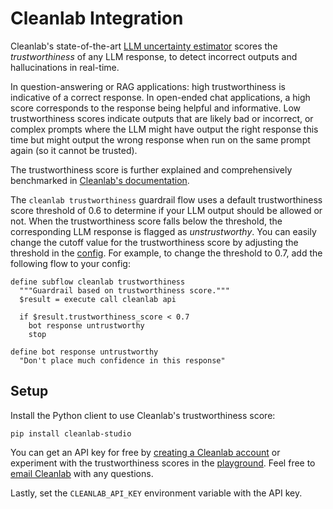 # Cleanlab Integration

Cleanlab's state-of-the-art [LLM uncertainty estimator](https://cleanlab.ai/blog/trustworthy-language-model/) scores the _trustworthiness_ of any LLM response, to detect incorrect outputs and hallucinations in real-time.

In question-answering or RAG applications: high trustworthiness is indicative of a correct response. In open-ended chat applications, a high score corresponds to the response being helpful and informative. Low trustworthiness scores indicate outputs that are likely bad or incorrect, or complex prompts where the LLM might have output the right response this time but might output the wrong response when run on the same prompt again (so it cannot be trusted).

The trustworthiness score is further explained and comprehensively benchmarked in [Cleanlab's documentation](https://help.cleanlab.ai/tlm/).

The `cleanlab trustworthiness` guardrail flow uses a default trustworthiness score threshold of 0.6 to determine if your LLM output should be allowed or not. When the trustworthiness score falls below the threshold, the corresponding LLM response is flagged as _unstrustworthy_. You can easily change the cutoff value for the trustworthiness score by adjusting the threshold in the [config](https://github.com/NVIDIA/NeMo-Guardrails/tree/develop/nemoguardrails/library/cleanlab/flows.co). For example, to change the threshold to 0.7, add the following flow to your config:

```colang
define subflow cleanlab trustworthiness
  """Guardrail based on trustworthiness score."""
  $result = execute call cleanlab api

  if $result.trustworthiness_score < 0.7
    bot response untrustworthy
    stop

define bot response untrustworthy
  "Don't place much confidence in this response"
```

## Setup

Install the Python client to use Cleanlab's trustworthiness score:

```
pip install cleanlab-studio
```

You can get an API key for free by [creating a Cleanlab account](https://tlm.cleanlab.ai/) or experiment with the trustworthiness scores in the [playground](https://chat.cleanlab.ai/chat). Feel free to [email Cleanlab](mailto:suport@cleanlab.ai) with any questions.

Lastly, set the `CLEANLAB_API_KEY` environment variable with the API key.
